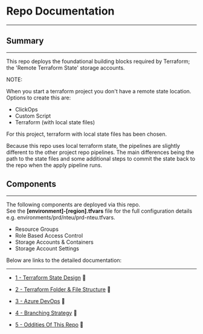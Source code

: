 # Repo Documentation
---

## Summary
---

This repo deploys the foundational building blocks required by Terraform; the 'Remote Terraform State' storage accounts.

NOTE:  

When you start a terraform project you don't have a remote state location. Options to create this are:
- ClickOps
- Custom Script
- Terraform (with local state files)

For this project, terraform with local state files has been chosen.  

Because this repo uses local terraform state, the pipelines are slightly different to the other project repo pipelines. The main differences being the path to the state files and some additional steps to commit the state back to the repo when the apply pipeline runs.  

## Components
---

The following components are deployed via this repo.  
See the **[environment]-[region].tfvars** file for the full configuration details e.g. environments/prd/nteu/prd-nteu.tfvars.

- Resource Groups
- Role Based Access Control
- Storage Accounts & Containers
- Storage Account Settings

Below are links to the detailed documentation:

---

- [1 - Terraform State Design](.artifacts/1-terraform-state-design.md) 🧩

- [2 - Terraform Folder & File Structure](.artifacts/2-terraform-folder-and-file-structure.md) 📁

- [3 - Azure DevOps](.artifacts/3-azure-devops.md) 🤖

- [4 - Branching Strategy](.artifacts/4-branching-strategy.md) 🌿

- [5 - Oddities Of This Repo](.artifacts/5-oddities-of-this-repo.md) 🐙
